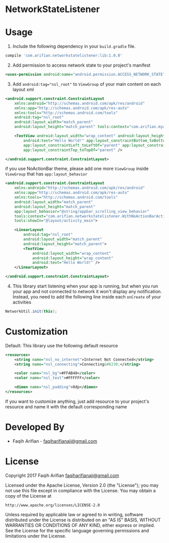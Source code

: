 # NetworkStateListener
# Usage
1. Include the following dependency in your `build.gradle` file.

```groovy
compile 'com.arifian.networkstatelistener:lib:1.0.0'
```

2. Add permission to access network state to your project's manifest

```xml
<uses-permission android:name="android.permission.ACCESS_NETWORK_STATE"/>
```

3. Add `android:tag="nsl_root"` to `ViewGroup` of your main content on each layout xml

```xml
<android.support.constraint.ConstraintLayout
    xmlns:android="http://schemas.android.com/apk/res/android"
    xmlns:app="http://schemas.android.com/apk/res-auto"
    xmlns:tools="http://schemas.android.com/tools"
    android:tag="nsl_root"
    android:layout_width="match_parent"
    android:layout_height="match_parent" tools:context="com.arifian.myapplication.MainActivity">

    <TextView android:layout_width="wrap_content" android:layout_height="wrap_content"
        android:text="Hello World!" app:layout_constraintBottom_toBottomOf="parent"
        app:layout_constraintLeft_toLeftOf="parent" app:layout_constraintRight_toRightOf="parent"
        app:layout_constraintTop_toTopOf="parent" />

</android.support.constraint.ConstraintLayout>
```

if you use NoActionBar theme, please add one more `ViewGroup` inside `ViewGroup` that has `app:layout_behavior`
```xml
<android.support.constraint.ConstraintLayout
    xmlns:android="http://schemas.android.com/apk/res/android"
    xmlns:app="http://schemas.android.com/apk/res-auto"
    xmlns:tools="http://schemas.android.com/tools"
    android:layout_width="match_parent"
    android:layout_height="match_parent"
    app:layout_behavior="@string/appbar_scrolling_view_behavior"
    tools:context="com.arifian.networkstatelistener.WithNoActionBarActivity"
    tools:showIn="@layout/activity_main">

    <LinearLayout
        android:tag="nsl_root"
        android:layout_width="match_parent"
        android:layout_height="match_parent">
        <TextView
            android:layout_width="wrap_content"
            android:layout_height="wrap_content"
            android:text="Hello World!" />
    </LinearLayout>

</android.support.constraint.ConstraintLayout>
```

4. This library start listening when your app is running, but when you run your app and not connected to network it won't display any notification. Instead, you need to add the following line inside each `onCreate` of your activities

```java
NetworkUtil.init(this);
```
# Customization
Default:
This library use the following default resource

```xml
<resources>
    <string name="nsl_no_internet">Internet Not Connected</string>
    <string name="nsl_connecting">Connecting&#8230;</string>

    <color name="nsl_bg">#FFAB40</color>
    <color name="nsl_text">#FFFFFF</color>

    <dimen name="nsl_padding">8dp</dimen>
</resources>
```

If you want to customize anything, just add resource to your project's resource and name it with the default corresponding name

# Developed By

 * Faqih Arifian - <faqiharifianaji@gmail.com>

# License

Copyright 2017 Faqih Arifian <faqiharifianaji@gmail.com>

Licensed under the Apache License, Version 2.0 (the "License");
you may not use this file except in compliance with the License.
You may obtain a copy of the License at

    http://www.apache.org/licenses/LICENSE-2.0

Unless required by applicable law or agreed to in writing, software
distributed under the License is distributed on an "AS IS" BASIS,
WITHOUT WARRANTIES OR CONDITIONS OF ANY KIND, either express or implied.
See the License for the specific language governing permissions and
limitations under the License.